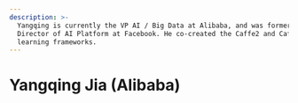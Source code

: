 ```yaml
---
description: >-
  Yangqing is currently the VP AI / Big Data at Alibaba, and was formerly
  Director of AI Platform at Facebook. He co-created the Caffe2 and Caffe deep
  learning frameworks.
---
```


# Yangqing Jia \(Alibaba\)

